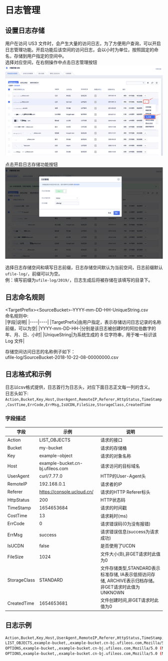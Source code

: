 

# 日志管理

## 设置日志存储

用户在访问 US3 文件时，会产生大量的访问日志，为了方便用户查询，可以开启日志管理功能。开启功能后该空间的访问日志，会以小时为单位，按照固定的命名，存储到用户指定的空间中。  
选择对应空间，在右侧操作中点击日志管理按钮  
![](/images/guide/日志管理1-1.png)

点击开启日志存储功能按钮  
![](/images/guide/日志管理1-2.png)

选择日志存储空间和填写日志前缀，日志存储空间默认为当前空间，日志前缀默认`ufile-log/`，前缀可以为空。  
例：填写前缀为`ufile-log/2019/`，日志生成后将被存储在该填写的目录下。  

## 日志命名规则

\<TargetPrefix\>\<SourceBucket\>-YYYY-mm-DD-HH-UniqueString.csv  
命名规则中:  
|字段|说明|
|----|----|
|TargetPrefix|由用户指定，表示存储访问日志记录的名称前缀，可以为空|
|YYYY-mm-DD-HH-|分别是该日志被创建时的阿拉伯数字的年、月、日、小时|
|UniqueString|为系统生成的 8 位字符串，用于唯一标识该 Log 文件|

存储空间访问日志的名称例子如下：  
ufile-log/SourceBucket-2018-10-22-08-00000000.csv

## 日志格式和示例

日志以csv格式提供，日志首行为日志头，对应下面日志正文每一列的含义。  
日志头如下:  
```Action,Bucket,Key,Host,UserAgent,RemoteIP,Referer,HttpStatus,TimeStamp,CostTime,ErrCode,ErrMsg,IsUCDN,FileSize,StorageClass,CreatedTime```  


### 字段描述
|字段|示例|说明|
|----|----|----|
|Action|LIST_OBJECTS|请求的接口|
|Bucket|my-bucket|请求的存储桶|
|Key|example-object|请求的对象名称|
|Host|example-bucket.cn-bj.ufileos.com|请求访问的目标域名|
|UserAgent|curl/7.77.0|HTTP的User-Agent头|
|RemoteIP|192.168.0.1|请求者的IP|
|Referer|https://console.ucloud.cn/|请求的HTTP Referer标头|
|HttpStatus|200|HTTP状态码|
|TimeStamp|1654653684|请求的时间戳|
|CostTime|13|请求耗时(ms)|
|ErrCode|0|请求错误码(0为没有报错)|
|ErrMsg|success|请求错误信息(success为请求成功)|
|IsUCDN|false|是否使用了UCDN|
|FileSize|1024|文件大小(B),非GET请求时此值为0|
|StorageClass|STANDARD|文件存储类型,STANDARD表示标准存储, IA表示低频访问存储, ARCHIVE表示归档存储。非GET请求时此值为UNKNOWN|
|CreatedTime|1654653681|文件创建时间,非GET请求时此值为0|

## 日志示例
``` bash
Action,Bucket,Key,Host,UserAgent,RemoteIP,Referer,HttpStatus,TimeStamp,CostTime,ErrCode,ErrMsg,IsUCDN,FileSize,StorageClass,CreatedTime
LIST_OBJECTS,example-bucket,,example-bucket.cn-bj.ufileos.com,Mozilla/5.0 (Macintosh; Intel Mac OS X 10_15_7) AppleWebKit/537.36 (KHTML like Gecko) Chrome/102.0.5005.61 Safari/537.36,10.75.220.2,https://console.ucloud.cn/,200,1654653684,13,0,success,false,0,UNKNOWN,0
OPTIONS,example-bucket,,example-bucket.cn-bj.ufileos.com,Mozilla/5.0 (Macintosh; Intel Mac OS X 10_15_7) AppleWebKit/537.36 (KHTML like Gecko) Chrome/102.0.5005.61 Safari/537.36,10.75.220.2,https://console.ucloud.cn/,200,1654653684,0,0,success,false,0,UNKNOWN,0
OPTIONS,example-bucket,,example-bucket.cn-bj.ufileos.com,Mozilla/5.0 (Macintosh; Intel Mac OS X 10_15_7) AppleWebKit/537.36 (KHTML like Gecko) Chrome/102.0.5005.61 Safari/537.36,10.75.220.2,https://console.ucloud.cn/,200,1654653681,0,0,success,false,0,UNKNOWN,0
```

